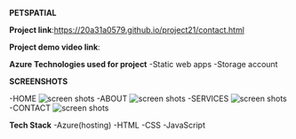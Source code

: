 **PETSPATIAL**

**Project link**:https://20a31a0579.github.io/project21/contact.html

**Project demo video link**:

**Azure Technologies used for project**
-Static web apps
-Storage account

**SCREENSHOTS**

-HOME
![screen shots](https://github.com/20a31a0579/project21/assets/110026595/67dc9c6f-0b30-4179-af6c-69e5c5ced9db)
-ABOUT
![screen shots](https://github.com/20a31a0579/project21/assets/110026595/7b62642e-db8c-429d-acdc-2af3d0abf2be)
-SERVICES
![screen shots](https://github.com/20a31a0579/project21/assets/110026595/4fca96c8-63d8-4828-9d92-6718dec39e48)
-CONTACT
![screen shots](https://github.com/20a31a0579/project21/assets/110026595/e3702893-48c4-45f1-b960-a018fb202c84)

**Tech Stack**
-Azure(hosting)
-HTML
-CSS
-JavaScript
